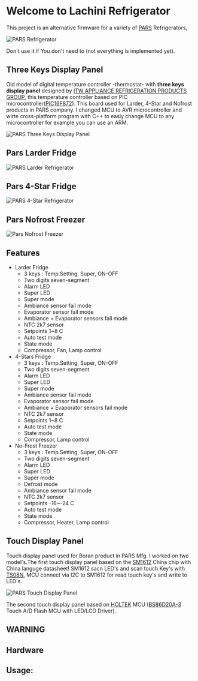 # Welcome to Lachini Refrigerator
This project is an alternative firmware for a variety of [PARS](http://parsappliance.com/) Refrigerators,

![PARS Refrigerator](PARS_LOGO.png)

Don't use it if You don't need to
(not everything is implemented yet).

Three Keys Display Panel
------------------------
Old model of digital temperature controller -thermostat- with **three keys display panel** designed by [ITW APPLIANCE REFRIGERATION PRODUCTS GROUP](http://www.itwappliance.com/novosite/products.php?FhIdCategoria=1), this temperature controller based on PIC microcontroller([PIC16F872](http://ww1.microchip.com/downloads/en/devicedoc/30221c.pdf)). This board used for Larder, 4-Star and Nofrost products in PARS company. I changed MCU to AVR microcontroller and wirte cross-platform program with C++ to easly change MCU to any microcontroller for example you can use an ARM.

![PARS Three Keys Display Panel](/ThreeKeys/Larder/doc/Photo/DisplayPanel.png)


Pars Larder Fridge
--------
![PARS Larder Refrigerator](/ThreeKeys/Larder/doc/Photo/pars%20larder1700.jpg)


Pars 4-Star Fridge
--------
![PARS 4-Star Refrigerator](/ThreeKeys/4Star/doc/Photo/4-Star.jpg)


Pars Nofrost Freezer
--------
![Pars Nofrost Freezer](/ThreeKeys/Nofrost/doc/Photo/F1700-Open-L.jpg)


Features
--------
- Larder Fridge
  - 3 keys : Temp.Setting, Super, ON-OFF
  - Two digits seven-segment
  - Alarm LED
  - Super LED
  - Super mode
  - Ambiance sensor fail mode
  - Evaporator sensor fail mode
  - Ambiance + Evaporator sensors fail mode
  - NTC 2k7 sensor
  - Setpoints 1~8 C
  - Auto test mode
  - State mode
  - Compressor, Fan, Lamp control
- 4-Stars Fridge
  - 3 keys : Temp.Setting, Super, ON-OFF
  - Two digits seven-segment
  - Alarm LED
  - Super LED
  - Super mode
  - Ambiance sensor fail mode
  - Evaporator sensor fail mode
  - Ambiance + Evaporator sensors fail mode
  - NTC 2k7 sensor
  - Setpoints 1~8 C
  - Auto test mode
  - State mode
  - Compressor, Lamp control
- No-Frost Freezer
  - 3 keys : Temp.Setting, Super, ON-OFF
  - Two digits seven-segment
  - Alarm LED
  - Super LED
  - Super mode
  - Defrost mode
  - Ambiance sensor fail mode
  - NTC 2k7 sensor
  - Setpoints -16~-24 C
  - Auto test mode
  - State mode
  - Compressor, Heater, Lamp control
  
  
Touch Display Panel
------
Touch display panel used for Boran product in PARS Mfg. I worked on two model's.The first touch display panel based on the [SM1612](http://pdf.dzsc.com/99999/2016111142339896.pdf) China chip with China languge datasheet! SM1612 sacn LED's and scan touch Key's with [TS08N](http://www.touchsemi.com/Pages/20_Standard_e/TS08_%288CH_Sensor%29_e/TS08N.pdf), MCU connect via I2C to SM1612 for read touch key's and write to LED's.

![PARS Touch Display Panel](/TouchPanel/SM1612/Boran/doc/Photo/DisplayPanel.jpg)

The second touch display panel based on [HOLTEK](https://www.holtek.com) MCU ([BS86D20A-3](https://www.holtek.com/documents/10179/116711/BS86B12A-3_C16A-3_D20A-3v140.pdf) Touch A/D Flash MCU with LED/LCD Driver).

WARNING
-------

Hardware
--------

Usage:
------
